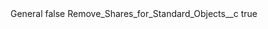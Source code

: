 <?xml version="1.0" encoding="UTF-8"?>
<CustomMetadata xmlns="http://soap.sforce.com/2006/04/metadata" xmlns:xsi="http://www.w3.org/2001/XMLSchema-instance" xmlns:xsd="http://www.w3.org/2001/XMLSchema">
    <label>General</label>
    <protected>false</protected>
    <values>
        <field>Remove_Shares_for_Standard_Objects__c</field>
        <value xsi:type="xsd:boolean">true</value>
    </values>
</CustomMetadata>
